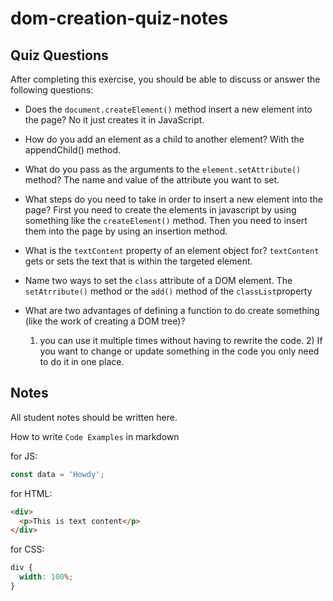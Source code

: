 # dom-creation-quiz-notes

## Quiz Questions

After completing this exercise, you should be able to discuss or answer the following questions:

- Does the `document.createElement()` method insert a new element into the page?
  No it just creates it in JavaScript.

- How do you add an element as a child to another element?
  With the appendChild() method.

- What do you pass as the arguments to the `element.setAttribute()` method?
  The name and value of the attribute you want to set.

- What steps do you need to take in order to insert a new element into the page?
  First you need to create the elements in javascript by using something like the `createElement()` method. Then you need to insert them into the page by using an insertion method.

- What is the `textContent` property of an element object for?
  `textContent` gets or sets the text that is within the targeted element.

- Name two ways to set the `class` attribute of a DOM element.
  The `setAtrribute()` method or the `add()` method of the `classList`property

- What are two advantages of defining a function to do create something (like the work of creating a DOM tree)?
  1. you can use it multiple times without having to rewrite the code. 2) If you want to change or update something in the code you only need to do it in one place.

## Notes

All student notes should be written here.

How to write `Code Examples` in markdown

for JS:

```javascript
const data = 'Howdy';
```

for HTML:

```html
<div>
  <p>This is text content</p>
</div>
```

for CSS:

```css
div {
  width: 100%;
}
```
